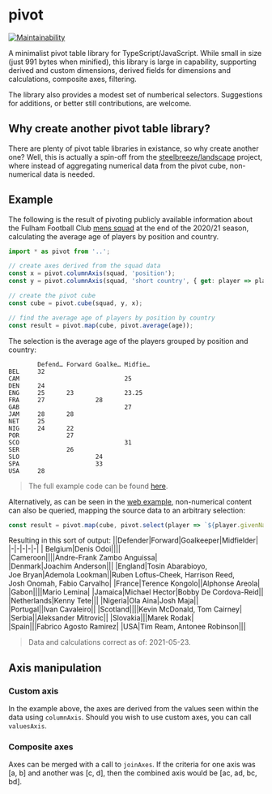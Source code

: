 # pivot
[![Maintainability](https://api.codeclimate.com/v1/badges/d2fd7facda5a61d2b66a/maintainability)](https://codeclimate.com/github/steelbreeze/pivot/maintainability)

A minimalist pivot table library for TypeScript/JavaScript. While small in size (just 991 bytes when minified), this library is large in capability, supporting derived and custom dimensions, derived fields for dimensions and calculations, composite axes, filtering.

The library also provides a modest set of numberical selectors. Suggestions for additions, or better still contributions, are welcome.

## Why create another pivot table library?
There are plenty of pivot table libraries in existance, so why create another one? Well, this is actually a spin-off from the [steelbreeze/landscape](https://github.com/steelbreeze/landscape) project, where instead of aggregating numerical data from the pivot cube, non-numerical data is needed.

## Example
The following is the result of pivoting publicly available information about the Fulham Football Club [mens squad](https://web.archive.org/web/20210516151437/https://www.fulhamfc.com/teams) at the end of the 2020/21 season, calculating the average age of players by position and country.
```typescript
import * as pivot from '..';

// create axes derived from the squad data
const x = pivot.columnAxis(squad, 'position');
const y = pivot.columnAxis(squad, 'short country', { get: player => player.country.substr(0, 3).toUpperCase() });

// create the pivot cube
const cube = pivot.cube(squad, y, x);

// find the average age of players by position by country
const result = pivot.map(cube, pivot.average(age));
```
The selection is the average age of the players grouped by position and country:
```
        Defend… Forward Goalke… Midfie…
BEL     32
CAM                             25
DEN     24
ENG     25      23              23.25
FRA     27              28
GAB                             27
JAM     28      28
NET     25
NIG     24      22
POR             27
SCO                             31
SER             26
SLO                     24
SPA                     33
USA     28
```
> The full example code can be found [here](src/example/index.ts).

Alternatively, as can be seen in the [web example](https://steelbreeze.net/pivot), non-numerical content can also be queried, mapping the source data to an arbitrary selection:
```javascript
const result = pivot.map(cube, pivot.select(player => `${player.givenName}&nbsp;${player.familyName}`));

```
 Resulting in this sort of output:
||Defender|Forward|Goalkeeper|Midfielder|
|-|-|-|-|-|
| Belgium|Denis&nbsp;Odoi||||			
|Cameroon||||Andre-Frank&nbsp;Zambo&nbsp;Anguissa|
|Denmark|Joachim&nbsp;Anderson|||
|England|Tosin&nbsp;Abarabioyo, Joe&nbsp;Bryan|Ademola&nbsp;Lookman||Ruben&nbsp;Loftus-Cheek, Harrison&nbsp;Reed, Josh&nbsp;Onomah, Fabio&nbsp;Carvalho|
|France|Terence&nbsp;Kongolo||Alphonse&nbsp;Areola|
|Gabon||||Mario&nbsp;Lemina|
|Jamaica|Michael&nbsp;Hector|Bobby&nbsp;De&nbsp;Cordova-Reid||
|Netherlands|Kenny&nbsp;Tete|||
|Nigeria|Ola Aina|Josh&nbsp;Maja||
|Portugal||Ivan&nbsp;Cavaleiro||
|Scotland||||Kevin&nbsp;McDonald, Tom&nbsp;Cairney|
|Serbia||Aleksander&nbsp;Mitrovic||
|Slovakia|||Marek&nbsp;Rodak|
|Spain|||Fabrico&nbsp;Agosto&nbsp;Ramirez|
|USA|Tim&nbsp;Ream, Antonee&nbsp;Robinson|||

> Data and calculations correct as of: 2021-05-23.

## Axis manipulation
### Custom axis
In the example above, the axes are derived from the values seen within the data using ```columnAxis```. Should you wish to use custom axes, you can call ```valuesAxis```.
### Composite axes
Axes can be merged with a call to ```joinAxes```.
If the criteria for one axis was [a, b] and another was [c, d], then the combined axis would be [ac, ad, bc, bd].
